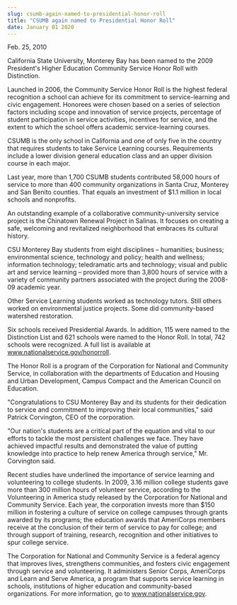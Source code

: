 ```yaml
---
slug: csumb-again-named-to-presidential-honor-roll
title: "CSUMB again named to Presidential Honor Roll"
date: January 01 2020
---
```


<p>Feb. 25, 2010
</p><p>California State University, Monterey Bay has been named to the 2009 President's Higher Education Community Service Honor Roll with Distinction.
</p><p>Launched in 2006, the Community Service Honor Roll is the highest federal recognition a school can achieve for its commitment to service-learning and civic engagement. Honorees were chosen based on a series of selection factors including scope and innovation of service projects, percentage of student participation in service activities, incentives for service, and the extent to which the school offers academic service-learning courses.
</p><p>CSUMB is the only school in California and one of only five in the country that requires students to take Service Learning courses. Requirements include a lower division general education class and an upper division course in each major.
</p><p>Last year, more than 1,700 CSUMB students contributed 58,000 hours of service to more than 400 community organizations in Santa Cruz, Monterey and San Benito counties. That equals an investment of $1.1 million in local schools and nonprofits.
</p><p>An outstanding example of a collaborative community-university service project is the Chinatown Renewal Project in Salinas. It focuses on creating a safe, welcoming and revitalized neighborhood that embraces its cultural history.
</p><p>CSU Monterey Bay students from eight disciplines – humanities; business; environmental science, technology and policy; health and wellness; information technology; teledramatic arts and technology; visual and public art and service learning – provided more than 3,800 hours of service with a variety of community partners associated with the project during the 2008-09 academic year.
</p><p>Other Service Learning students worked as technology tutors. Still others worked on environmental justice projects. Some did community-based watershed restoration.
</p><p>Six schools received Presidential Awards. In addition, 115 were named to the Distinction List and 621 schools were named to the Honor Roll. In total, 742 schools were recognized. A full list is available at <a href="http://www.nationalservice.gov/honorroll" title="www.nationalservice.gov/honorroll">www.nationalservice.gov/honorroll</a>.
</p><p>The Honor Roll is a program of the Corporation for National and Community Service, in collaboration with the departments of Education and Housing and Urban Development, Campus Compact and the American Council on Education.
</p><p>"Congratulations to CSU Monterey Bay and its students for their dedication to service and commitment to improving their local communities," said Patrick Corvington, CEO of the corporation.
</p><p>"Our nation's students are a critical part of the equation and vital to our efforts to tackle the most persistent challenges we face. They have achieved impactful results and demonstrated the value of putting knowledge into practice to help renew America through service," Mr. Corvington said.
</p><p>Recent studies have underlined the importance of service learning and volunteering to college students. In 2009, 3.16 million college students gave more than 300 million hours of volunteer service, according to the Volunteering in America study released by the Corporation for National and Community Service. Each year, the corporation invests more than $150 million in fostering a culture of service on college campuses through grants awarded by its programs; the education awards that AmeriCorps members receive at the conclusion of their term of service to pay for college; and through support of training, research, recognition and other initiatives to spur college service.
</p><p>The Corporation for National and Community Service is a federal agency that improves lives, strengthens communities, and fosters civic engagement through service and volunteering. It administers Senior Corps, AmeriCorps and Learn and Serve America, a program that supports service learning in schools, institutions of higher education and community-based organizations. For more information, go to <a href="http://www.nationalservice.gov" title="www.nationalservice.gov">www.nationalservice.gov</a>.
</p><p> 
</p>

